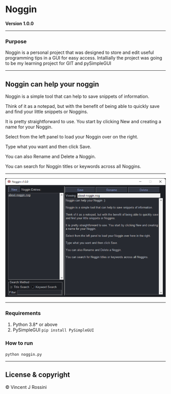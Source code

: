 # Noggin

**Version 1.0.0**

---

### Purpose 
Noggin is a personal project that was designed to store and edit useful programming tips in a GUI for easy access.
Intallially the project was going to be my learning project for GIT and pySimpleGUI

---

## Noggin can help your noggin

Noggin is a simple tool that can help to save snippets of information.

Think of it as a notepad, but with the benefit of being able to quickly save and find your little snippets or Noggins.

It is pretty straightforward to use. You start by clicking New and creating a name for your Noggin.

Select from the left panel to load your Noggin over on the right.

Type what you want and then click Save.

You can also Rename and Delete a Noggin.

You can search for Noggin titles or keywords across all Noggins.

---

![image](noggin-gui.png)

---

### Requirements
1. Python 3.8* or above
2. PySimpleGUI `pip install PySimpleGUI`

### How to run
`python noggin.py`

---
## License & copyright
© Vincent J Rossini
